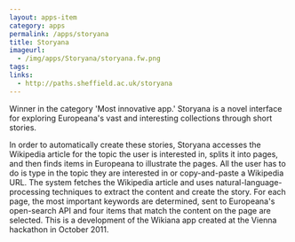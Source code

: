 ```yaml
---
layout: apps-item
category: apps
permalink: /apps/storyana
title: Storyana
imageurl:
  - /img/apps/Storyana/storyana.fw.png
tags:
links:
  - http://paths.sheffield.ac.uk/storyana
---
```


Winner in the category 'Most innovative app.' Storyana is a novel interface for exploring Europeana's vast and interesting collections through short stories.

 In order to automatically create these stories, Storyana accesses the Wikipedia article for the topic the user is interested in, splits it into pages, and then finds items in Europeana to illustrate the pages. All the user has to do is type in the topic they are interested in or copy-and-paste a Wikipedia URL. The system fetches the Wikipedia article and uses natural-language-processing techniques to extract the content and create the story. For each page, the most important keywords are determined, sent to Europeana's open-search API and four items that match the content on the page are selected. This is a development of the Wikiana app created at the Vienna hackathon in October 2011. 
